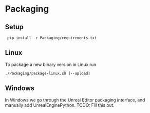 # Packaging

## Setup

```
 pip install -r Packaging/requirements.txt
```

## Linux

To package a new binary version in Linux run
```
./Packaging/package-linux.sh [--upload]
```


## Windows

In Windows we go through the Unreal Editor packaging interface, and manually
add UnrealEnginePython. TODO: Fill this out. 
